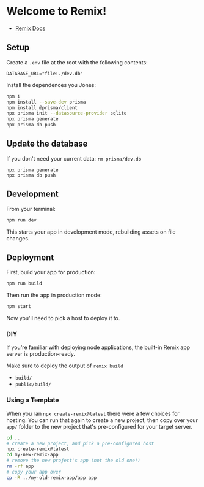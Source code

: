 # Welcome to Remix!

- [Remix Docs](https://remix.run/docs)

## Setup

Create a `.env` file at the root with the following contents:

```
DATABASE_URL="file:./dev.db"
```

Install the dependences you Jones:

```sh
npm i
npm install --save-dev prisma
npm install @prisma/client
npx prisma init --datasource-provider sqlite
npx prisma generate
npx prisma db push
```

## Update the database

If you don't need your current data: `rm prisma/dev.db`

```
npx prisma generate
npx prisma db push
```

## Development

From your terminal:

```sh
npm run dev
```

This starts your app in development mode, rebuilding assets on file changes.

## Deployment

First, build your app for production:

```sh
npm run build
```

Then run the app in production mode:

```sh
npm start
```

Now you'll need to pick a host to deploy it to.

### DIY

If you're familiar with deploying node applications, the built-in Remix app server is production-ready.

Make sure to deploy the output of `remix build`

- `build/`
- `public/build/`

### Using a Template

When you ran `npx create-remix@latest` there were a few choices for hosting. You can run that again to create a new project, then copy over your `app/` folder to the new project that's pre-configured for your target server.

```sh
cd ..
# create a new project, and pick a pre-configured host
npx create-remix@latest
cd my-new-remix-app
# remove the new project's app (not the old one!)
rm -rf app
# copy your app over
cp -R ../my-old-remix-app/app app
```
